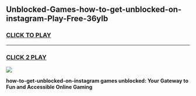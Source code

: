 
## Unblocked-Games-how-to-get-unblocked-on-instagram-Play-Free-36ylb
<h3>
<a href="https://premium76.site?title=how-to-get-unblocked-on-instagram&ref=18A1">CLICK TO PLAY</a></h3>
<hr>

<h3>
<a href="https://premium76.site?title=how-to-get-unblocked-on-instagram&ref=18A1">CLICK 2 PLAY</a>
  
</h3>

<a href="https://premium76.site?title=how-to-get-unblocked-on-instagram&ref=18A1"><img src="https://clearcache.store/games.png"></a>


**how-to-get-unblocked-on-instagram games unblocked: Your Gateway to Fun and Accessible Online Gaming**

